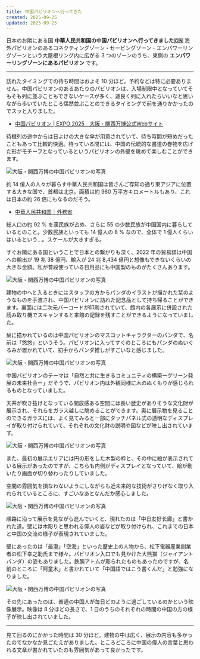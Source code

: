 ```yaml
---
title: 中国パビリオンへ行ってきた
created: 2025-09-25
updated: 2025-09-25
---
```


日本のお隣にある国 **中華人民共和国の中国パビリオンへ行ってきました🇨🇳** 海外パビリオンのあるコネクティングゾーン・セービングゾーン・エンパワーリングゾーンという大屋根リング内に広がる 3 つのゾーンのうち、東側の **エンパワーリングゾーンにあるパビリオン** です。

---

訪れたタイミングでの待ち時間はおよそ 10 分ほど。予約などは特に必要ありません。中国パビリオンのあるあたりのパビリオンは、入場制限中となっていてそもそも列に並ぶこともできないケースが多く、運良く列に入れたらいいなと思いながら歩いていたところ偶然並ぶことのできるタイミングで前を通りかかったのでスッと入りました。

- [中国パビリオン | EXPO 2025　大阪・関西万博公式Webサイト](https://www.expo2025.or.jp/official-participant/china/)

待機列の途中からは日よけの大きな傘が用意されていて、待ち時間が短めだったこともあって比較的快適。待っている間には、中国の伝統的な書道の巻物を広げた形がモチーフとなっているというパビリオンの外壁を眺めて楽しむことができます。

![大阪・関西万博の中国パビリオンの写真](3dcca5a9-f5b3-48ec-34bf-c417def67a00)

約 14 億人の人々が暮らす中華人民共和国は皆さんご存知の通り東アジアに位置する大きな国で、首都は北京。面積は約 960 万平方キロメートルもあり、これは日本の約 26 倍にもなるのだそう。

- [中華人民共和国｜外務省](https://www.mofa.go.jp/mofaj/area/china/index.html)

総人口の約 92 % を漢民族が占め、さらに 55 の少数民族が中国国内に暮らしているとのこと。少数民族といっても 14 億人の 8 % なので、全体で 1 億人くらいはいるという…。スケールが大きすぎる。

すぐお隣にある国ということで日本との繋がりも深く、2022 年の貿易額は中国への輸出が 19 兆 38 億円、輸入が 24 兆 8,434 億円と想像もできないくらいの大きな金額。私が普段使っている日用品にも中国製のものがたくさんあります。

![大阪・関西万博の中国パビリオンの写真](5ce3ba42-7f68-40cc-5f96-33e1d9ec1e00)

建物の中へと入るときにはスタッフの方からパンダのイラストが描かれた栞のようなものを手渡され、中国パビリオンに訪れた記念品として持ち帰ることができます。裏面には二次元バーコードが印刷されていて、館内の各展示に併設された読み取り機でスキャンすると来館の記録を残すことができるようになっていました。

栞に描かれているのは中国パビリオンのマスコットキャラクターのパンダで、名前は「悠悠」というそう。パビリオンに入ってすぐのところにもパンダのぬいぐるみが置かれていて、初手からパンダ推しがすごいなと感じました。

![大阪・関西万博の中国パビリオンの写真](0507fd98-7849-4b41-d880-1dcea9ee5400)

中国パビリオンのテーマは「自然と共に生きるコミュニティの構築ーグリーン発展の未来社会ー」だそうで、パビリオン内は外観同様に木のぬくもりが感じられるものとなっていました。

天井が吹き抜けとなっている開放感ある空間には長い歴史がありそうな文化財が展示され、それらをガラス越しに眺めることができます。奥に展示物を見ることのできるガラスには、よく見てみると一部にタッチパネル式の透明なディスプレイが取り付けられていて、それぞれの文化財の説明や図などが映し出されています。

![大阪・関西万博の中国パビリオンの写真](2863478f-0b99-4ccb-850d-502de4a74e00)

また、最初の展示エリアには円の形をした木製の枠と、その中に絵が表示されている展示があったのですが、こちらも内側がディスプレイとなっていて、絵が動いたり画面が切り替わったりしていました。

空間の雰囲気を損なわないようにしながらも近未来的な技術がさりげなく取り入れられているところに、すごいなあとなんだか感心しました。

![大阪・関西万博の中国パビリオンの写真](0e0d74df-de6e-4301-118e-73067396e600)

順路に沿って展示を見ながら進んでいくと、現れたのは「中日友好长廊」と書かれた道。壁には木彫りと思われる偉人の姿などが取り付けられ、これまでの日本と中国の交流の様子が表現されていました。

壁にあったのは「最澄」「空海」といった歴史上の人物から、松下電器産業創業者の松下幸之助氏まで様々。パビリオン入口でも見かけた大熊猫（ジャイアントパンダ）の姿もありました。鉄腕アトムが彫られたものもあったのですが、名前のところに「阿童木」と書かれていて「中国語ではこう書くんだ」と勉強になりました。

![大阪・関西万博の中国パビリオンの写真](5810202f-64db-48f5-80b9-ba1ea73d1700)

その先にあったのは、普通の中国人が毎日どのように過ごしているのかという映像展示。映像は 8 分ほどの長さで、1 日のうちのそれぞれの時間の中国の方の様子が映し出されていました。

---

見て回るのにかかった時間は 30 分ほど。建物の中は広く、展示の内容も多かったのでなかなか見ごたえがありました。ところどころに中国の偉人の言葉と思われる文章が書かれていたのも雰囲気があって良かったです。
